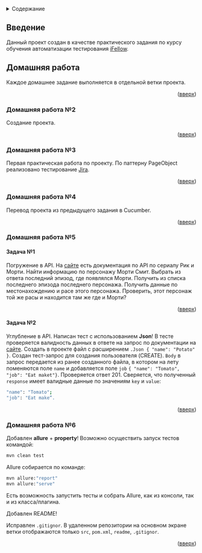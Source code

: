 <a id="readme-top"></a>

<!-- Содержание -->
<details>
  <summary>Содержание</summary>
  <ol>
    <li><a href="#introduction">Введение</a></li>
    <li>
        <a href="#home-works">Домашняя работа</a>
        <ul>
            <li><a href="#home-work-2">Домашняя работа №2</a></li>
            <li><a href="#home-work-3">Домашняя работа №3</a></li>
            <li><a href="#home-work-4">Домашняя работа №4</a></li>
            <li>
                <a href="#home-work-5">Домашняя работа №5</a>
                <ul>
                    <li><a href="#home-work-5-task-1">Задача №1</a></li>
                    <li><a href="#home-work-5-task-2">Задача №2</a></li>
                </ul>
            </li>
            <li><a href="#home-work-6">Домашняя работа №6</a></li>
        </ul>
    </li>
  </ol>
</details>

<!-- Введение -->
## Введение
Данный проект создан в качестве практического задания по курсу обучения автоматизации тестирования [iFellow](https://ifellow.ru).

<!-- Домашняя работа -->
## Домашняя работа
Каждое домашнее задание выполняется в отдельной ветки проекта.

<p align="right">(<a href="#readme-top">вверх</a>)</p>

### Домашняя работа №2
Создание проекта.

<p align="right">(<a href="#readme-top">вверх</a>)</p>

### Домашняя работа №3
Первая практическая работа по проекту.
По паттерну PageObject реализовано тестирование [Jira](https://edujira.ifellow.ru).

<p align="right">(<a href="#readme-top">вверх</a>)</p>

### Домашняя работа №4
Перевод проекта из предыдущего задания в Cucumber.

<p align="right">(<a href="#readme-top">вверх</a>)</p>

### Домашняя работа №5
#### Задача №1
Погружение в API.
На [сайте](https://rickandmortyapi.com/documentation/#episode-schema) есть документация по API по сериалу Рик и Морти.
Найти информацию по персонажу Морти Смит. Выбрать из ответа последний эпизод, где появлялся Морти. Получить из списка последнего эпизода последнего персонажа. Получить данные по местонахождению и расе этого персонажа. Проверить, этот персонаж той же расы и находится там же где и Морти?

<p align="right">(<a href="#readme-top">вверх</a>)</p>

#### Задача №2
Углубление в API.
Написан тест с использованием **Json**!
В тесте проверяется валидность данных в ответе на запрос по документации на [сайте](https://reqres.in). Создать в проекте файл с расширением `.Json { "name": "Potato" }`.
Создан тест-запрос для создания пользователя (CREATE). `Body` в запрос передается из ранее созданного файла, в котором на лету поменяются поле `name` и добавляется поле `job` `{ "name": "Tomato", "job": "Eat maket"}`. 
Проверяется ответ 201. Сверяется, что полученный `response` имеет валидные данные по значениям `key` и `value`: 
```sh
"name": "Tomato";
"job": "Eat make“.
```

<p align="right">(<a href="#readme-top">вверх</a>)</p>

### Домашняя работа №6
Добавлен **allure** + **property**!
Возможно осуществить запуск тестов командой:
```sh
mvn clean test
```
Allure собирается по команде:
```sh
mvn allure:"report"
mvn allure:"serve"
```
Есть возможность запустить тесты и собрать Allure, как из консоли, так и из класса/плагина.

Добавлен README!

Исправлен `.gitignor`.
В удаленном репозитории на основном экране ветки отображаются только `src`, `pom.xml`, `readme`, `.gitignor`.

<p align="right">(<a href="#readme-top">вверх</a>)</p>